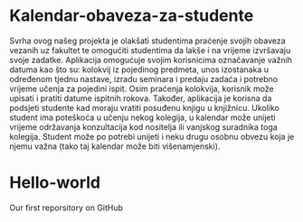 # Kalendar-obaveza-za-studente
Svrha ovog našeg projekta je olakšati studentima praćenje svojih obaveza vezanih uz fakultet te omogućiti studentima da lakše i na vrijeme izvršavaju svoje zadatke. Aplikacija omogućuje svojim korisnicima označavanje važnih datuma kao što su: kolokvij iz pojedinog predmeta, unos izostanaka u određenom tjednu nastave, izradu seminara i predaju zadaća i potrebno vrijeme učenja za pojedini ispit. Osim praćenja kolokvija, korisnik može upisati i pratiti datume ispitnih rokova. Također, aplikacija je korisna da podsjeti studente kad moraju vratiti posuđenu knjigu u knjižnicu. Ukoliko student ima poteškoća u učenju nekog kolegija, u kalendar može unijeti vrijeme održavanja konzultacija kod nositelja ili vanjskog suradnika toga kolegija. Student može po potrebi unijeti i neku drugu osobnu obvezu koja je njemu važna (tako taj kalendar može biti višenamjenski).


# Hello-world
Our first reporsitory on GitHub
